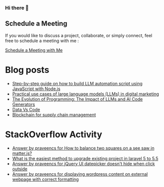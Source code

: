 ### Hi there 👋

## Schedule a Meeting

If you would like to discuss a project, collaborate, or simply connect, feel free to schedule a meeting with me :

[Schedule a Meeting with Me](https://calendly.com/praveencs87/30min)

# Blog posts
<!-- BLOG-POST-LIST:START -->
- [Step-by-step guide on how to build LLM automation script using JavaScript with Node.js](https://medium.com/@praveencs87/step-by-step-guide-on-how-to-build-llm-automation-script-using-javascript-with-node-js-3a49507ec879?source=rss-8e2a7dce2432------2)
- [Practical use cases of large language models (LLMs) in digital marketing](https://medium.com/@praveencs87/practical-use-cases-of-large-language-models-llms-in-digital-marketing-2a4e471043b7?source=rss-8e2a7dce2432------2)
- [The Evolution of Programming: The Impact of LLMs and AI Code Generators](https://medium.com/@praveencs87/the-evolution-of-programming-the-impact-of-llms-and-ai-code-generators-9b01af08bb90?source=rss-8e2a7dce2432------2)
- [Data Vs Code](https://medium.com/@praveencs87/data-vs-code-55726470aab0?source=rss-8e2a7dce2432------2)
- [Blockchain for supply chain management](https://medium.com/@praveencs87/blockchain-for-supply-chain-management-cce82becbc29?source=rss-8e2a7dce2432------2)
<!-- BLOG-POST-LIST:END -->

# StackOverflow Activity
<!-- STACKOVERFLOW:START -->
- [Answer by praveencs for How to balance two squares on a see saw in matter.js?](https://stackoverflow.com/questions/58072489/how-to-balance-two-squares-on-a-see-saw-in-matter-js/73762583#73762583)
- [What is the easiest method to upgrade existing project in laravel 5 to 5.5](https://stackoverflow.com/questions/48112862/what-is-the-easiest-method-to-upgrade-existing-project-in-laravel-5-to-5-5)
- [Answer by praveencs for jQuery UI datepicker doesn't hide when click outside](https://stackoverflow.com/questions/13333571/jquery-ui-datepicker-doesnt-hide-when-click-outside/33940124#33940124)
- [Answer by praveencs for displaying wordpress content on external webpage with correct formatting](https://stackoverflow.com/questions/23262789/displaying-wordpress-content-on-external-webpage-with-correct-formatting/23266061#23266061)
<!-- STACKOVERFLOW:END -->


<!--
**praveencs87/praveencs87** is a ✨ _special_ ✨ repository because its `README.md` (this file) appears on your GitHub profile.

Here are some ideas to get you started:

- 🔭 I’m currently working on ...
- 🌱 I’m currently learning ...
- 👯 I’m looking to collaborate on ...
- 🤔 I’m looking for help with ...
- 💬 Ask me about ...
- 📫 How to reach me: ...
- 😄 Pronouns: ...
- ⚡ Fun fact: ...
-->
